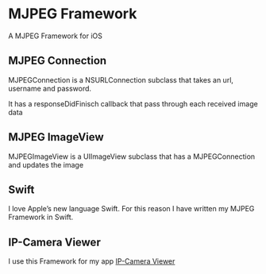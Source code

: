 # MJPEG Framework

A MJPEG Framework for iOS

## MJPEG Connection

MJPEGConnection is a NSURLConnection subclass that takes an url, username and password. 

It has a responseDidFinisch callback that pass through each received image data

## MJPEG ImageView

MJPEGImageView is a UIImageView subclass that has a MJPEGConnection and updates the image

## Swift

I love Apple’s new language Swift. For this reason I have written my MJPEG Framework in Swift.

## IP-Camera Viewer

I use this Framework for my app [IP-Camera Viewer](https://itunes.apple.com/de/app/ip-camera-viewer/id806365210)
